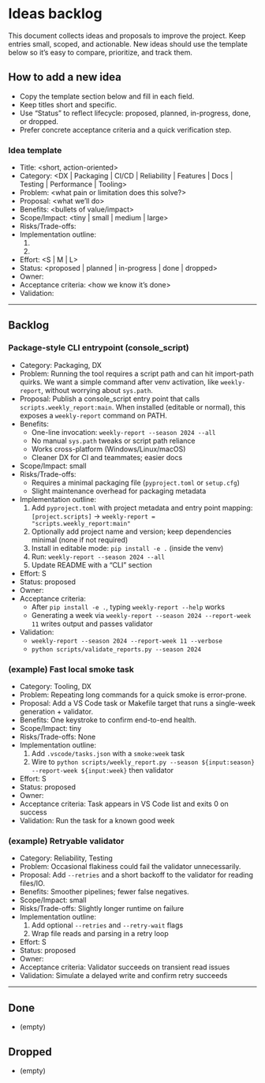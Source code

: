 # Ideas backlog

This document collects ideas and proposals to improve the project. Keep entries small, scoped, and actionable. New ideas should use the template below so it’s easy to compare, prioritize, and track them.

## How to add a new idea
- Copy the template section below and fill in each field.
- Keep titles short and specific.
- Use “Status” to reflect lifecycle: proposed, planned, in-progress, done, or dropped.
- Prefer concrete acceptance criteria and a quick verification step.

### Idea template
- Title: <short, action-oriented>
- Category: <DX | Packaging | CI/CD | Reliability | Features | Docs | Testing | Performance | Tooling>
- Problem: <what pain or limitation does this solve?>
- Proposal: <what we’ll do>
- Benefits: <bullets of value/impact>
- Scope/Impact: <tiny | small | medium | large>
- Risks/Trade-offs: <notable risks or costs>
- Implementation outline:
  1. <step>
  2. <step>
- Effort: <S | M | L>
- Status: <proposed | planned | in-progress | done | dropped>
- Owner: <who>
- Acceptance criteria: <how we know it’s done>
- Validation: <quick test or command to verify>

---

## Backlog

### Package-style CLI entrypoint (console_script)
- Category: Packaging, DX
- Problem: Running the tool requires a script path and can hit import-path quirks. We want a simple command after venv activation, like `weekly-report`, without worrying about `sys.path`.
- Proposal: Publish a console_script entry point that calls `scripts.weekly_report:main`. When installed (editable or normal), this exposes a `weekly-report` command on PATH.
- Benefits:
  - One-line invocation: `weekly-report --season 2024 --all`
  - No manual `sys.path` tweaks or script path reliance
  - Works cross-platform (Windows/Linux/macOS)
  - Cleaner DX for CI and teammates; easier docs
- Scope/Impact: small
- Risks/Trade-offs:
  - Requires a minimal packaging file (`pyproject.toml` or `setup.cfg`)
  - Slight maintenance overhead for packaging metadata
- Implementation outline:
  1. Add `pyproject.toml` with project metadata and entry point mapping:  
     `[project.scripts]` → `weekly-report = "scripts.weekly_report:main"`
  2. Optionally add project name and version; keep dependencies minimal (none if not required)  
  3. Install in editable mode: `pip install -e .` (inside the venv)
  4. Run: `weekly-report --season 2024 --all`
  5. Update README with a “CLI” section
- Effort: S
- Status: proposed
- Owner: <assign>
- Acceptance criteria:
  - After `pip install -e .`, typing `weekly-report --help` works
  - Generating a week via `weekly-report --season 2024 --report-week 11` writes output and passes validator
- Validation:
  - `weekly-report --season 2024 --report-week 11 --verbose`
  - `python scripts/validate_reports.py --season 2024`

### (example) Fast local smoke task
- Category: Tooling, DX
- Problem: Repeating long commands for a quick smoke is error-prone.
- Proposal: Add a VS Code task or Makefile target that runs a single-week generation + validator.
- Benefits: One keystroke to confirm end-to-end health.
- Scope/Impact: tiny
- Risks/Trade-offs: None
- Implementation outline:
  1. Add `.vscode/tasks.json` with a `smoke:week` task
  2. Wire to `python scripts/weekly_report.py --season ${input:season} --report-week ${input:week}` then validator
- Effort: S
- Status: proposed
- Owner: <assign>
- Acceptance criteria: Task appears in VS Code list and exits 0 on success
- Validation: Run the task for a known good week

### (example) Retryable validator
- Category: Reliability, Testing
- Problem: Occasional flakiness could fail the validator unnecessarily.
- Proposal: Add `--retries` and a short backoff to the validator for reading files/IO.
- Benefits: Smoother pipelines; fewer false negatives.
- Scope/Impact: small
- Risks/Trade-offs: Slightly longer runtime on failure
- Implementation outline:
  1. Add optional `--retries` and `--retry-wait` flags
  2. Wrap file reads and parsing in a retry loop
- Effort: S
- Status: proposed
- Owner: <assign>
- Acceptance criteria: Validator succeeds on transient read issues
- Validation: Simulate a delayed write and confirm retry succeeds

---

## Done
- (empty)

## Dropped
- (empty)
